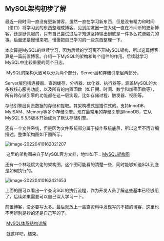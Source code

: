 ## MySQL架构初步了解

​	最近一段时间一直没有更新博客，虽然一直在学习新东西，但是没有精力和时间（借口）将学习到的东西整理成博客。见到朋友圈一位大佬一直在不间断的更新博客，还是挺佩服的，只有自己尝试过后才知道坚持输出到底是一件多么花费毅力的事。后面还是慢慢来吧，慢慢把自己学习的一些东西整理一下。

​	本次算是MySQL的继续学习，因为后续的学习离不开MySQL架构，所以这篇博客算是一篇前置博客。介绍一下MySQL的架构和每个组件的作用。后续就学习MySQL中比较重要的两个日志。

​	MySQL的架构大致可以分为两个部分，Server层和存储引擎层两部分。

​	Server层包括连接器、查询缓存、分析器、优化器、执行器等，涵盖MySQL的大多数核心服务功能，以及所有的内置函数（如日期、时间、数学和加密函数等），所有跨存储引擎的功能都在这一层实现，比如存储过程、触发器、视图等。

​	存储引擎层负责数据的存储和提取。其架构模式是插件式的，支持InnoDB、MyISAM、Memory等多个存储引擎。现在最常用的存储引擎是InnoDB，它从MySQL 5.5.5版本开始成为了默认存储引擎。

​	还有一个文件系统，但是因为文件系统部分属于操作系统底层，所以这里不再详细描述。整体架构图如下图所示。

![image-20220410162021207](https://1162210866.oss-cn-beijing.aliyuncs.com/uPic/image-20220410162021207.png)

​	这里的架构图来自于MySQL官方文档，地址如下：[MySQL架构图](https://dev.mysql.com/doc/refman/8.0/en/pluggable-storage-overview.html#mysql-architecture-diagram)

​	还有一个林晓斌大佬的架构图。这个图可能看的清楚一些，同时能够知道SQL到底是如何执行的。

![image-20220410162421653](https://1162210866.oss-cn-beijing.aliyuncs.com/uPic/image-20220410162421653.png)

​	上面的图可以看出一个查询SQL的执行流程，作为开发人员了解这些基本已经够用了，后续如果需要可以自己深入学习一下。

​	前置博客，没必要写太多。最后就放上一些查资料中发现写的不错的博客，这里也不再辨别是抄的还是自己写的了。

​	[MySQL体系结构详解](http://c.biancheng.net/view/7939.html)

​	就这样吧，结束。

